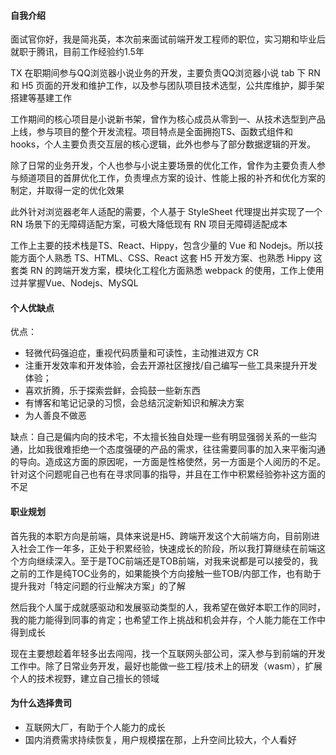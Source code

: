 #### 自我介绍

面试官你好，我是简兆英，本次前来面试前端开发工程师的职位，实习期和毕业后就职于腾讯，目前工作经验约1.5年

TX 在职期间参与QQ浏览器小说业务的开发，主要负责QQ浏览器小说 tab 下 RN 和 H5 页面的开发和维护工作，以及参与团队项目技术选型，公共库维护，脚手架搭建等基建工作



工作期间的核心项目是小说新书架，曾作为核心成员从零到一、从技术选型到产品上线，参与项目的整个开发流程。项目特点是全面拥抱TS、函数式组件和 hooks，个人主要负责交互层的核心逻辑，此外也参与了部分数据逻辑的开发。

除了日常的业务开发，个人也参与小说主要场景的优化工作，曾作为主要负责人参与频道项目的首屏优化工作，负责埋点方案的设计、性能上报的补齐和优化方案的制定，并取得一定的优化效果

此外针对浏览器老年人适配的需要，个人基于 StyleSheet 代理提出并实现了一个 RN 场景下的无障碍适配方案，可极大降低现有 RN 项目无障碍适配成本



工作上主要的技术栈是TS、React、Hippy，包含少量的 Vue 和 Nodejs。所以技能方面个人熟悉 TS、HTML、CSS、React 这套 H5 开发方案、也熟悉 Hippy 这套类 RN 的跨端开发方案，模块化工程化方面熟悉 webpack 的使用，工作上使用过并掌握Vue、Nodejs、MySQL

#### 个人优缺点

优点：

- 轻微代码强迫症，重视代码质量和可读性，主动推进双方 CR
- 注重开发效率和开发体验，会去开源社区搜找/自己编写一些工具来提升开发体验；
- 喜欢折腾，乐于探索尝鲜，会捣鼓一些新东西
- 有博客和笔记记录的习惯，会总结沉淀新知识和解决方案
- 为人善良不做恶

缺点：自己是偏内向的技术宅，不太擅长独自处理一些有明显强弱关系的一些沟通，比如我很难拒绝一个态度强硬的产品的需求，往往需要同事的加入来平衡沟通的导向。造成这方面的原因呢，一方面是性格使然，另一方面是个人阅历的不足。针对这个问题呢自己也有在寻求同事的指导，并且在工作中积累经验弥补这方面的不足

#### 职业规划

首先我的本职方向是前端，具体来说是H5、跨端开发这个大前端方向，目前刚进入社会工作一年多，正处于积累经验，快速成长的阶段，所以我打算继续在前端这个方向继续深入。至于是TOC前端还是TOB前端，对我来说都是可以接受的，我之前的工作是纯TOC业务的，如果能换个方向接触一些TOB/内部工作，也有助于提升我对「特定问题的行业解决方案」的了解

然后我个人属于成就感驱动和发展驱动类型的人，我希望在做好本职工作的同时，我的能力能得到同事的肯定；也希望工作上挑战和机会并存，个人能力能在工作中得到成长

现在主要想趁着年轻多出去闯闯，找一个互联网头部公司，深入参与到前端的开发工作中。除了日常业务开发，最好也能做一些工程/技术上的研发（wasm），扩展个人的技术视野，建立自己擅长的领域

#### 为什么选择贵司

- 互联网大厂，有助于个人能力的成长
- 国内消费需求持续恢复，用户规模摆在那，上升空间比较大，个人看好
